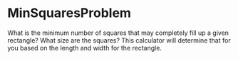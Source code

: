 # MinSquaresProblem
What is the minimum number of squares that may completely fill up a given rectangle? What size are the squares?
This calculator will determine that for you based on the length and width for the rectangle. 
